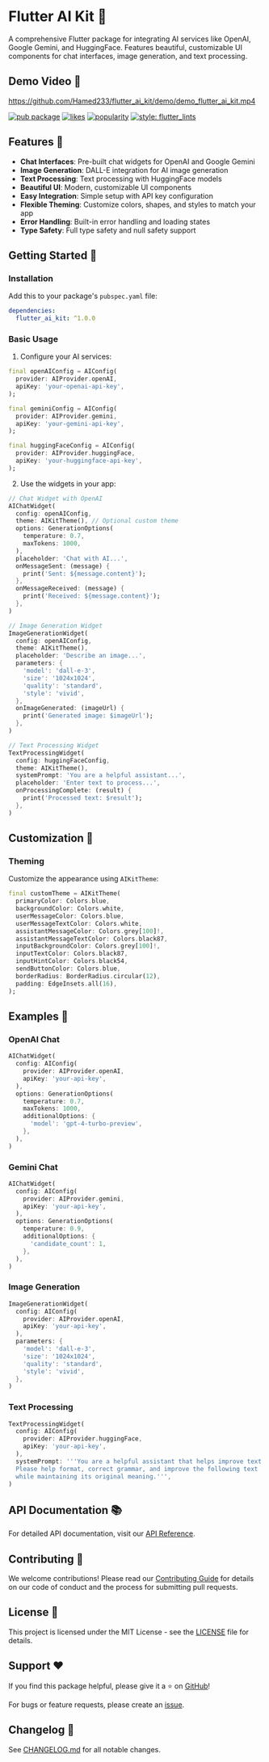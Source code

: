 # Flutter AI Kit 🤖

A comprehensive Flutter package for integrating AI services like OpenAI, Google Gemini, and HuggingFace. Features beautiful, customizable UI components for chat interfaces, image generation, and text processing.

## Demo Video 🎥

https://github.com/Hamed233/flutter_ai_kit/demo/demo_flutter_ai_kit.mp4

[![pub package](https://img.shields.io/pub/v/flutter_ai_kit.svg)](https://pub.dev/packages/flutter_ai_kit)
[![likes](https://img.shields.io/pub/likes/flutter_ai_kit?logo=dart)](https://pub.dev/packages/flutter_ai_kit/score)
[![popularity](https://img.shields.io/pub/popularity/flutter_ai_kit?logo=dart)](https://pub.dev/packages/flutter_ai_kit/score)
[![style: flutter_lints](https://img.shields.io/badge/style-flutter_lints-blue)](https://pub.dev/packages/flutter_lints)

## Features 🌟

- **Chat Interfaces**: Pre-built chat widgets for OpenAI and Google Gemini
- **Image Generation**: DALL-E integration for AI image generation
- **Text Processing**: Text processing with HuggingFace models
- **Beautiful UI**: Modern, customizable UI components
- **Easy Integration**: Simple setup with API key configuration
- **Flexible Theming**: Customize colors, shapes, and styles to match your app
- **Error Handling**: Built-in error handling and loading states
- **Type Safety**: Full type safety and null safety support

## Getting Started 🚀

### Installation

Add this to your package's `pubspec.yaml` file:

```yaml
dependencies:
  flutter_ai_kit: ^1.0.0
```

### Basic Usage

1. Configure your AI services:

```dart
final openAIConfig = AIConfig(
  provider: AIProvider.openAI,
  apiKey: 'your-openai-api-key',
);

final geminiConfig = AIConfig(
  provider: AIProvider.gemini,
  apiKey: 'your-gemini-api-key',
);

final huggingFaceConfig = AIConfig(
  provider: AIProvider.huggingFace,
  apiKey: 'your-huggingface-api-key',
);
```

2. Use the widgets in your app:

```dart
// Chat Widget with OpenAI
AIChatWidget(
  config: openAIConfig,
  theme: AIKitTheme(), // Optional custom theme
  options: GenerationOptions(
    temperature: 0.7,
    maxTokens: 1000,
  ),
  placeholder: 'Chat with AI...',
  onMessageSent: (message) {
    print('Sent: ${message.content}');
  },
  onMessageReceived: (message) {
    print('Received: ${message.content}');
  },
)

// Image Generation Widget
ImageGenerationWidget(
  config: openAIConfig,
  theme: AIKitTheme(),
  placeholder: 'Describe an image...',
  parameters: {
    'model': 'dall-e-3',
    'size': '1024x1024',
    'quality': 'standard',
    'style': 'vivid',
  },
  onImageGenerated: (imageUrl) {
    print('Generated image: $imageUrl');
  },
)

// Text Processing Widget
TextProcessingWidget(
  config: huggingFaceConfig,
  theme: AIKitTheme(),
  systemPrompt: 'You are a helpful assistant...',
  placeholder: 'Enter text to process...',
  onProcessingComplete: (result) {
    print('Processed text: $result');
  },
)
```

## Customization 🎨

### Theming

Customize the appearance using `AIKitTheme`:

```dart
final customTheme = AIKitTheme(
  primaryColor: Colors.blue,
  backgroundColor: Colors.white,
  userMessageColor: Colors.blue,
  userMessageTextColor: Colors.white,
  assistantMessageColor: Colors.grey[100]!,
  assistantMessageTextColor: Colors.black87,
  inputBackgroundColor: Colors.grey[100]!,
  inputTextColor: Colors.black87,
  inputHintColor: Colors.black54,
  sendButtonColor: Colors.blue,
  borderRadius: BorderRadius.circular(12),
  padding: EdgeInsets.all(16),
);
```

## Examples 📱

### OpenAI Chat

```dart
AIChatWidget(
  config: AIConfig(
    provider: AIProvider.openAI,
    apiKey: 'your-api-key',
  ),
  options: GenerationOptions(
    temperature: 0.7,
    maxTokens: 1000,
    additionalOptions: {
      'model': 'gpt-4-turbo-preview',
    },
  ),
)
```

### Gemini Chat

```dart
AIChatWidget(
  config: AIConfig(
    provider: AIProvider.gemini,
    apiKey: 'your-api-key',
  ),
  options: GenerationOptions(
    temperature: 0.9,
    additionalOptions: {
      'candidate_count': 1,
    },
  ),
)
```

### Image Generation

```dart
ImageGenerationWidget(
  config: AIConfig(
    provider: AIProvider.openAI,
    apiKey: 'your-api-key',
  ),
  parameters: {
    'model': 'dall-e-3',
    'size': '1024x1024',
    'quality': 'standard',
    'style': 'vivid',
  },
)
```

### Text Processing

```dart
TextProcessingWidget(
  config: AIConfig(
    provider: AIProvider.huggingFace,
    apiKey: 'your-api-key',
  ),
  systemPrompt: '''You are a helpful assistant that helps improve text.
  Please help format, correct grammar, and improve the following text
  while maintaining its original meaning.''',
)
```

## API Documentation 📚

For detailed API documentation, visit our [API Reference](https://pub.dev/documentation/flutter_ai_kit/latest/).

## Contributing 🤝

We welcome contributions! Please read our [Contributing Guide](CONTRIBUTING.md) for details on our code of conduct and the process for submitting pull requests.

## License 📄

This project is licensed under the MIT License - see the [LICENSE](LICENSE) file for details.

## Support ❤️

If you find this package helpful, please give it a ⭐️ on [GitHub](https://github.com/Hamed233/flutter_ai_kit)!

For bugs or feature requests, please create an [issue](https://github.com/Hamed233/flutter_ai_kit/issues).

## Changelog 📝

See [CHANGELOG.md](CHANGELOG.md) for all notable changes.
